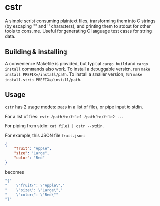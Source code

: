# cstr
A simple script consuming plaintext files, transforming them into C strings (by escaping '"' and '\' characters), and printing them to stdout for other tools to consume. Useful for generating C language test cases for string data.

## Building & installing
A convenience Makefile is provided, but typical `cargo build` and `cargo install` commands also work.
To install a debuggable version, run `make install PREFIX=/install/path`. To install a smaller version, run `make install-strip PREFIX=/install/path`.

## Usage
`cstr` has 2 usage modes: pass in a list of files, or pipe input to stdin.

For a list of files: `cstr /path/to/file1 /path/to/file2 ...`

For piping from stdin: `cat file1 | cstr --stdin`.

For example, this JSON file `fruit.json`:
````json
{
    "fruit": "Apple",
    "size": "Large",
    "color": "Red"
}
````

becomes
````C
"{"
"    \"fruit\": \"Apple\","
"    \"size\": \"Large\","
"    \"color\": \"Red\""
"}"
````
